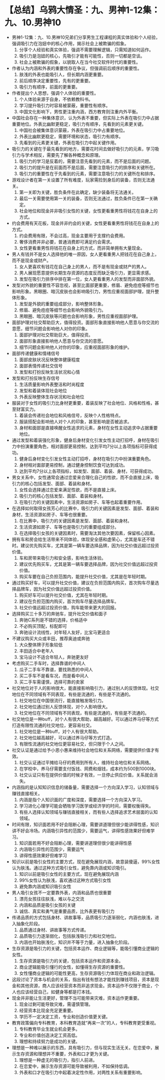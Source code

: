# 【总结】乌鸦大情圣：九、男神1-12集：九、10.男神10

-   男神1-12集：九、10.男神10兄弟们分享男生工程课程的真实体验和个人经验，强调吸引力在泡妞中的核心作用，揭示社会上被欺骗的假象。
    1.  分享个人经验和真实体验，强调不需要理解逻辑，只需知道如何运作。
    2.  吸引力是泡妞的核心，先吸引才能有可能性，否则一切都是空谈。
    3.  社会上被欺骗的假象，以貌取人在当今社交软件时代的重要性。
-   作者认为内涵和外表的重要性存在争议，但强调前后顺序的重要性。
    1.  肤浅的外表也能吸引人，但长期内涵更重要。
    2.  前后顺序决定重要性，先有的更重要。
    3.  吸引力有顺序，前面的更重要。
-   作者提出个人思想，强调个人体验的重要性。
    1.  个人体验来源于自身，不依赖教科书。
    2.  学习提升吸引力时容易被蒙蔽，重要性有顺序。
    3.  中国文化影响下，男性更注重内涵，西方教育则注重内外平衡。
-   中国社会存在一种集体意识，认为外表不重要，但实际上外表在吸引力中占据重要地位。外表比幽默更稳定，吸引力有顺序，先看到的元素更关键。
    1.  中国社会被集体意识蒙蔽，外表在吸引力中占重要地位。
    2.  外表比幽默更稳定，需要环境和状态，吸引力有顺序。
    3.  先看到的元素更关键，外表在吸引力中起关键作用。
-   吸引力的关键在于最先看到的地方，需要花时间去做好吸引力的元素，学习吸引力与学术相反，需要先了解各种概念和原理。
    1.  吸引力的学习是反着的，需要注意先看到的元素，而不是后面的问题。
    2.  吸引力的提升是在前面而不是后面，需要注意吸引力的排序和关键所在。
    3.  吸引力的重要性在于先看到的元素，需要注意吸引力的关键所在和排序。
-   游戏设计者在第一关设置了所有难度，玩家需捡到身后的装备，否则无法通关。
    1.  第一关即为关键，胜负条件在此确定，缺少装备将无法通关。
    2.  最后一关需要使用第一关的装备，否则无法通过，胜负条件已在第一关确定。
    3.  社会地位和现金并非吸引女性的关键，女性更看重男性将钱花在自身上的方式。
-   约会费用有天花板，现金并非约会的关键，女性更看重男性将钱花在自身上的方式。
    1.  约会费用有限，不会过高，现金主要用于支撑约会费用。
    2.  奢侈消费并非必要，普通消费即可满足约会需求。
    3.  女性更看重男性将钱花在自身上的方式，而非简单拥有大量现金。
-   男人有钱并不是女人选择他的唯一原因，女人更看重男人把钱花在自己身上，而不是现金或财产。
    1.  女人更喜欢有钱花在自己身上的男人，而不是有现金或财产的男人。
    2.  男人展现愿意提供长期生存资源的态度反而缺乏吸引力，更显需求感。
    3.  发型在吸引力排序中排在第一位，女人更看重男人的发型而非面部外貌。
-   发型对外貌的重要性不容忽视，甚至比面部更重要，修眉、避免痘痘等细节也影响形象。黑眼圈、暗沉皮肤也会影响吸引力，男性应重视面部护理，提升整体形象。
    1.  发型是外貌的重要组成部分，影响整体形象。
    2.  修眉、避免痘痘等细节也会影响外貌吸引力。
    3.  黑眼圈、暗沉皮肤等问题也会影响形象，男性应重视面部护理。
-   面部护理对社交帮助巨大，值得投资。面部形象直接影响他人愿意与你交流的意愿，细节问题会影响他人对你的印象。
    1.  面部护理对社交帮助巨大，值得投资。
    2.  面部形象直接影响他人愿意与你交流的意愿。
    3.  细节问题会影响他人对你的印象，应重视面部形象的维护。
-   面部传递健康和情绪信号
    1.  面部皮肤状况反映整体健康程度
    2.  面部表情传递社交信号
    3.  发型和打扮反映生活状况和心情
-   发型和打扮反映生存信号
    1.  生活质量影响外表整洁和时尚程度
    2.  发型和着装体现社会地位
    3.  外表反映整体生存状况和社会地位
-   服装对于女性的吸引力比身材更重要，着装反映了社会地位、风格和性格，甚至财富实力。
    1.  着装会传递社会地位和风格信号，反映个人性格特点。
    2.  服装搭配会影响他人对个人的印象，甚至影响是否被追求。
    3.  身材和面部是直接唤醒女性追求的元素，身材在女性主动追求中占据重要地位。
-   通过发型和着装强化形象，健身后身材变化引发女性主动打招呼，身材在吸引力中扮演重要角色，相对面部更易控制，达到平均7分以上各项指标可获得成功。
    1.  健身后身材变化引发女性主动打招呼，身材在吸引力中扮演重要角色。
    2.  身材相对面部更易控制，通过健身控制饮食可达到成功。
    3.  达到平均7分以上各项指标，如发型、面部、着装、身材，可获得成功。
-   男女关系中，女性通常会通过恋爱来合理化自己的性欲，而不会直接上床，吸引力的核心包括发型、面部、着装和身材。
    1.  女性会选择通过恋爱来满足性欲，而不是直接上床。
    2.  吸引力的核心包括发型、面部、着装和身材。
    3.  在吸引力的关键因素中，生活资源如房子、车等也起着重要作用。
-   在选择如何取得女孩芳心的比赛中，吸引力的关键因素是发型、面部、着装和身材，生活资源如房子、车等也很重要。
    1.  在比赛中，吸引力的关键因素是发型、面部、着装和身材。
    2.  生活资源如房子、车等也是吸引力的重要组成部分。
    3.  在选择吸引女孩的关键因素时，需要淘汰其他次要因素，保留核心因素。
-   拥有车和房会给生活带来不同体验，体现安全感和虚荣心，尤其是车还不错时。建议优先购买车，尤其是第一辆车要选择品牌，因为社交价值远超过投资价值。
    1.  车和房带来吸引力和安全感，影响生活体验。
    2.  建议优先购买车，尤其是第一辆车要选择品牌，因为社交价值远超过投资价值。
    3.  购买车要在自己负担范围内，能提升社交价值，尤其是在年轻时期。
-   通过购买好车，可以提升社交价值，建议在负担范围内购买，首次购车尽量选择品牌车，因为社交价值远超过投资价值。
    1.  购买好车可以提升社交价值，尤其在年轻时期。
    2.  建议在负担范围内购买，首次购车尽量选择品牌车。
    3.  社交价值远超过投资价值，购车能带来更大的回报。
-   选择购买三十多万的奔驰车，提升社交价值和面子
    1.  奔驰C系列是不错的选择，价格适中
    2.  不必购买顶配，标配即可
    3.  奔驰设计流线性，对年轻人友好，比宝马更适合
-   不建议购买大众或丰田，推荐奥迪或奔驰
    1.  大众整体牌子形象较低
    2.  丰田适合中老年人
    3.  宝马设计不适合年轻人，奔驰更友好
-   考虑购买二手车时，选择靠谱的中间人
    1.  瓜子二手车不靠谱，要找熟悉的中间人
    2.  买二手车不是看车况，而是看中间人
    3.  买二手车需谨慎，选择可靠的卖家
-   社交地位对于人的影响很大，能直接影响吸引力，通过别人的反馈体现。社交地位在不同领域有不同表现，有些是流通的，有些是不流通的。
    1.  社交地位在中国很流行，能直接触发吸引力。
    2.  社交地位通过别人反馈体现，对个人影响很大。
    3.  社交地位在不同领域有不同表现，有些是流通的，有些是不流通的。
-   社交地位是一种buff，对个人有很大帮助，越高越好。可以通过养马仔等方式打造有限性流通的社交地位，更容易社交。
    1.  社交地位是一种buff，对个人有很大帮助。
    2.  社交地位越高越好，可以通过养马仔等方式打造。
    3.  有限性流通的社交地位更容易社交，但只限于个人之间。
-   社交认证是通过给予小恩小惠来维持社会地位和关系网络，需要提供价值才有效。
    1.  社交认证通过平摊给马仔的费用到所有人，维持社会地位和关系网络。
    2.  在学校中，养马仔需要支付饭钱、网费和烟钱，成本约为500到1000块。
    3.  社交认证只有在提供价值的时候才有效，一旦停止供应价值，关系就会消失。
-   内涵指的是认知知识信息的储备量，需要选择一个方向深入学习，认知领域与赚钱直接相关。
    1.  内涵是指个人知识面的广度和深度，需要选择一个方向深入学习。
    2.  学习进化心理学可能会牺牲学习医学或经济学的时间，需要权衡得失。
    3.  有些人选择认知领域与赚钱直接相关，而有些人选择追求艺术层面的认知领域。
-   时间有限，知识面若用不好会阻断心理，需要讲道理但很少能讲得性感，知识讲不好会冷场。内涵吸引异性的范围少，需要运气，讲得性感效果好但难学习。
    1.  知识面若用不好会阻断心理，需要讲道理但很少能讲得性感
    2.  内涵吸引异性的范围少，需要运气
    3.  讲得性感效果好但难学习
-   知识以前是吸引女性的主要方式，现在避免展现内涵，故意装傻逼，99%女性认为肤浅。通过这种方式吸引女性，避免靠内涵或知识吸引。
    1.  知识以前是吸引女性的主要方式，现在避免展现内涵
    2.  99%女性认为肤浅，喜欢通过这种方式吸引女性
    3.  避免靠内涵或知识吸引女性
-   男人吸引女孩不一定要靠外表，内涵和品质也很重要
    1.  漂亮女孩往往肤浅，难以与之交流
    2.  内涵和品质是吸引女孩的关键
    3.  诚信、真实和勇气是重要品质，比外表更有吸引力
-   传递品质的方式包括身材、讲故事等，品质吸引力逐渐弱化，内涵也肤浅，进入抽象化阶段。
    1.  品质通过身材、讲故事等方式传递。
    2.  品质吸引力逐渐弱化，包括肤浅吸引力和社交地位。
    3.  内涵也开始肤浅化，知识并不等于力量，进入抽象化阶段。
-   生存资源是吸引力的关键，包括资本运作、商业逻辑等，能吸引懂商业逻辑的女性。
    1.  生存资源是吸引力的关键，包括资本运作和资源本金。
    2.  商业逻辑能吸引懂行的女性，如懂得生存资源的重要性。
    3.  女性懂商业逻辑的可能性更高，生存资源吸引力体现在商业和政治逻辑。
-   这段讨论了资本与机会的关系，指出有钱有想法才能找到赚钱项目，资本是现金和其他资源，商人应该经营资本而非追求现金。资本运作不仅限于商业，个人也应该经营自己，如健身等都是打本钱。
-   现金并非能让生活更好，管理不当可能带来灾难，资本运作更重要。
    1.  现金过剩可能导致灾难，需谨慎管理。
    2.  经营资本比现金充足更重要。
    3.  学历不一定决定工资，专业和创造价值更关键。
-   教育政策偏向专科教育，本科教育造就“再来一次”的人，专科教育更受重视。
    1.  专科教育毕业生就业机会更多。
    2.  专业和价值创造决定工资高低。
    3.  理想和持续努力是成功的关键。
-   理想是一种难以展示的东西，具有吸引力，但与现实生活无关。在恋爱中，展示生存资源和理想并不重要，外表和口才更为关键。
    1.  理想是一种虚无的吸引力，指引人前进。
    2.  在恋爱中，展示生存资源可能导致被利用，不如保持低调。
    3.  外表和口才在吸引力中起着决定性作用，对两性关系有重要影响。